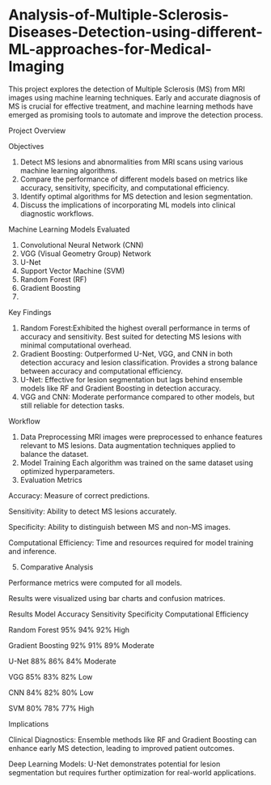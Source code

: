 # Analysis-of-Multiple-Sclerosis-Diseases-Detection-using-different-ML-approaches-for-Medical-Imaging

This project explores the detection of Multiple Sclerosis (MS) from MRI images using machine learning techniques. Early and accurate diagnosis of MS is crucial for effective treatment, and machine learning methods have emerged as promising tools to automate and improve the detection process.

Project Overview

Objectives

1. Detect MS lesions and abnormalities from MRI scans using various machine learning algorithms.
2. Compare the performance of different models based on metrics like accuracy, sensitivity, specificity, and computational efficiency.
3. Identify optimal algorithms for MS detection and lesion segmentation.
4. Discuss the implications of incorporating ML models into clinical diagnostic workflows.
  
Machine Learning Models Evaluated

1. Convolutional Neural Network (CNN)
2. VGG (Visual Geometry Group) Network
3. U-Net
4. Support Vector Machine (SVM)
5. Random Forest (RF)
6. Gradient Boosting
7. 
Key Findings
1. Random Forest:Exhibited the highest overall performance in terms of accuracy and sensitivity.
Best suited for detecting MS lesions with minimal computational overhead.
2. Gradient Boosting: Outperformed U-Net, VGG, and CNN in both detection accuracy and lesion classification.
Provides a strong balance between accuracy and computational efficiency.
3. U-Net: Effective for lesion segmentation but lags behind ensemble models like RF and Gradient Boosting in detection accuracy.
4. VGG and CNN: Moderate performance compared to other models, but still reliable for detection tasks.
   
Workflow
1. Data Preprocessing
MRI images were preprocessed to enhance features relevant to MS lesions.
Data augmentation techniques applied to balance the dataset.
2. Model Training
Each algorithm was trained on the same dataset using optimized hyperparameters.
3. Evaluation Metrics
   
Accuracy: Measure of correct predictions.

Sensitivity: Ability to detect MS lesions accurately.

Specificity: Ability to distinguish between MS and non-MS images.

Computational Efficiency: Time and resources required for model training and inference.

5. Comparative Analysis
   
Performance metrics were computed for all models.

Results were visualized using bar charts and confusion matrices.

Results
Model	Accuracy	Sensitivity	Specificity	Computational Efficiency

Random Forest	95%	94%	92%	High

Gradient Boosting	92%	91%	89%	Moderate

U-Net	88%	86%	84%	Moderate

VGG	85%	83%	82%	Low

CNN	84%	82%	80%	Low

SVM	80%	78%	77%	High


Implications

Clinical Diagnostics: Ensemble methods like RF and Gradient Boosting can enhance early MS detection, leading to improved patient outcomes.

Deep Learning Models: U-Net demonstrates potential for lesion segmentation but requires further optimization for real-world applications.


